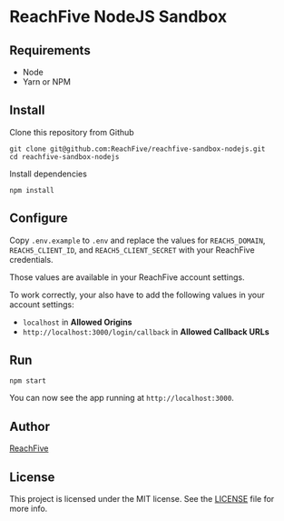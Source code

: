 # ReachFive NodeJS Sandbox

## Requirements

 * Node
 * Yarn or NPM

## Install

Clone this repository from Github

    git clone git@github.com:ReachFive/reachfive-sandbox-nodejs.git
    cd reachfive-sandbox-nodejs

Install dependencies

    npm install

## Configure

Copy `.env.example` to `.env` and replace the values for `REACH5_DOMAIN`, `REACH5_CLIENT_ID`, and `REACH5_CLIENT_SECRET` with your ReachFive credentials.

Those values are available in your ReachFive account settings.

To work correctly, your also have to add the following values in your account settings:
 * `localhost` in **Allowed Origins**
 * `http://localhost:3000/login/callback` in **Allowed Callback URLs**

## Run

    npm start

You can now see the app running at `http://localhost:3000`.

## Author

[ReachFive](https://reach5.co)

## License

This project is licensed under the MIT license. See the [LICENSE](LICENSE) file for more info.
